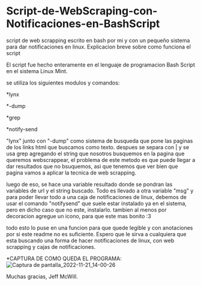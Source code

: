 # Script-de-WebScraping-con-Notificaciones-en-BashScript
script de web scrapping escrito en bash por mi y con un pequeño sistema para dar notificaciones en linux.
Explicacion breve sobre como funciona el script

El script fue hecho enteramente en el lenguaje de programacion Bash Script en el
sistema Linux Mint.
 
se utiliza los siguientes modulos y comandos:

*lynx

*-dump

*grep

*notify-send

"lynx" junto con "-dump" como sistema de busqueda que pone las paginas de los links html que buscamos como texto.
despues se separa con | y se usa grep agregando el string que nosotros busquemos en
la pagina que queremos webscrappear, el problema de este metodo es que puede llegar
a dar resultados que no bsuquemos, asi que tenemos que ver bien que pagina vamos a 
aplicar la tecnica de web scrapping.

luego de eso, se hace una variable resultado donde se pondran las variables de url
y el string buscado. Todo es llevado a otra variable "msg" y para poder llevar
todo a una caja de notificaciones de linux, debemos de usar el comando "notifysend"
que suele estar instalado ya en el sistema, pero en dicho caso que no este, instalarlo. tambien al menos por decoracion agregue un icono, para que este mas 
bonito :3

todo esto lo puse en una funcion para que quede legible y con anotaciones por si 
este readme no es suficiente. Espero que le sirva a cualquiera que esta buscando una
forma de hacer notificaciones de linux, con web scrapping y cajas de notificaciones.

*CAPTURA DE COMO QUEDA EL PROGRAMA: 
![Captura de pantalla_2022-11-21_14-00-26](https://user-images.githubusercontent.com/111131531/203115911-8da3182e-347e-41fe-bda9-9edda8ed0125.png)

Muchas gracias, Jeff McWill.


